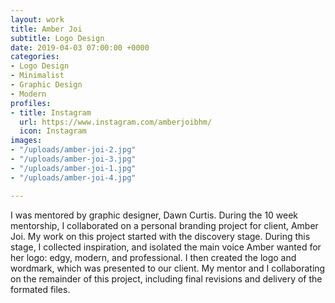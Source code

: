 ```yaml
---
layout: work
title: Amber Joi
subtitle: Logo Design
date: 2019-04-03 07:00:00 +0000
categories:
- Logo Design
- Minimalist
- Graphic Design
- Modern
profiles:
- title: Instagram
  url: https://www.instagram.com/amberjoibhm/
  icon: Instagram
images:
- "/uploads/amber-joi-2.jpg"
- "/uploads/amber-joi-3.jpg"
- "/uploads/amber-joi-1.jpg"
- "/uploads/amber-joi-4.jpg"

---
```

I was mentored by graphic designer, Dawn Curtis. During the 10 week mentorship, I collaborated on a personal branding project for client, Amber Joi. My work on this project started with the discovery stage. During this stage, I collected inspiration, and isolated the main voice Amber wanted for her logo: edgy, modern, and professional. I then created the logo and wordmark, which was presented to our client. My mentor and I collaborating on the remainder of this project, including final revisions and delivery of the formated files.